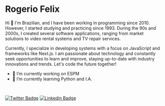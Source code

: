 # Rogerio Felix

Hi 👋 I'm Brazilian, and I have been working in programming since 2010. However, I started studying and practicing since 1993. During the 90s and 2000s, I created several software applications, ranging from market solutions to video rental systems and TV repair services.

Currently, I specialize in developing systems with a focus on JavaScript and frameworks like Next.js. I am passionate about technology and constantly seek opportunities to learn and improve, staying up-to-date with industry innovations and trends. Let's code the future together!

- 🔭 I’m currently working on ESPM
- 🌱 I’m currently learning Python and I.A.

<br>

[![Twitter Badge](https://img.shields.io/badge/-@zeroskullx-6a0080?style=flat-square&labelColor=9c27b0&logo=twitter&logoColor=ffffff&link=https://twitter.com/zeroskullx)](https://twitter.com/zeroskullx) 
[![Linkedin Badge](https://img.shields.io/badge/-Rogerio%20Felix-6a0080?style=flat-square&logo=Linkedin&labelColor=9c27b0&logoColor=white&link=https://www.linkedin.com/in/zeroskullx/)](https://www.linkedin.com/in/zeroskullx/) 

<!--
**zeroskullx/zeroskullx** is a ✨ _special_ ✨ repository because its `README.md` (this file) appears on your GitHub profile.

Here are some ideas to get you started:

- 🔭 I’m currently working on ...
- 🌱 I’m currently learning ...
- 👯 I’m looking to collaborate on ...
- 🤔 I’m looking for help with ...
- 💬 Ask me about ...
- 📫 How to reach me: ...
- 😄 Pronouns: ...
- ⚡ Fun fact: ...
-->
